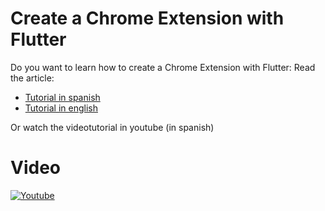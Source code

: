 # Create a Chrome Extension with Flutter

Do you want to learn how to create a Chrome Extension with Flutter: Read the article:

- [Tutorial in spanish](https://www.yayocode.com/2021/07/crear-una-extension-para-google-chrome.html)
- [Tutorial in english](https://www.yayocode.com/2021/07/how-to-create-google-chrome-extension.html)

Or watch the videotutorial in youtube (in spanish)
# Video
[![Youtube](https://github.com/Yayo-Arellano/flutter_chrome_extension/blob/master/screenshots/youtube.png?raw=true)](https://youtu.be/7U5423IARvU)



